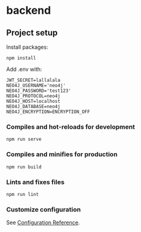 # backend

## Project setup
Install packages:
```
npm install
```

Add .env with:
```
JWT_SECRET=lallalala
NEO4J_USERNAME='neo4j'
NEO4J_PASSWORD='test123'
NEO4J_PROTOCOL=neo4j
NEO4J_HOST=localhost
NEO4J_DATABASE=neo4j
NEO4J_ENCRYPTION=ENCRYPTION_OFF
```

### Compiles and hot-reloads for development
```
npm run serve
```

### Compiles and minifies for production
```
npm run build
```

### Lints and fixes files
```
npm run lint
```

### Customize configuration
See [Configuration Reference](https://cli.vuejs.org/config/).
